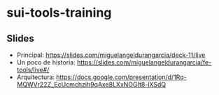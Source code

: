 # sui-tools-training

## Slides
* Principal: https://slides.com/miguelangeldurangarcia/deck-11/live
* Un poco de historia: https://slides.com/miguelangeldurangarcia/fe-tools/live#/
* Arquitectura: https://docs.google.com/presentation/d/1Rq-MQWVr22Z_EcUcmchzih9qAxe8LXxNOGIt8-lXSdQ